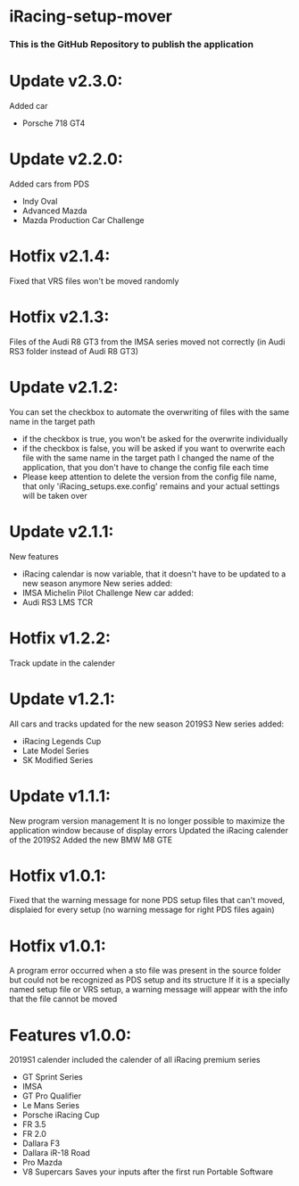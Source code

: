 # iRacing-setup-mover

### This is the GitHub Repository to publish the application

# Update v2.3.0:

Added car
- Porsche 718 GT4

# Update v2.2.0:

Added cars from PDS
- Indy Oval
- Advanced Mazda
- Mazda Production Car Challenge

# Hotfix v2.1.4:

Fixed that VRS files won't be moved randomly

# Hotfix v2.1.3:

Files of the Audi R8 GT3 from the IMSA series moved not correctly (in Audi RS3 folder instead of Audi R8 GT3)

# Update v2.1.2:

You can set the checkbox to automate the overwriting of files with the same name in the target path
- if the checkbox is true, you won't be asked for the overwrite individually
- if the checkbox is false, you will be asked if you want to overwrite each file with the same name in the target path
I changed the name of the application, that you don't have to change the config file each time
- Please keep attention to delete the version from the config file name, that only 'iRacing_setups.exe.config' remains and your actual settings will be taken over

# Update v2.1.1:

New features 
- iRacing calendar is now variable, that it doesn't have to be updated to a new season anymore
New series added:
- IMSA Michelin Pilot Challenge
New car added:
- Audi RS3 LMS TCR

# Hotfix v1.2.2:

Track update in the calender

# Update v1.2.1:

All cars and tracks updated for the new season 2019S3
New series added:
- iRacing Legends Cup
- Late Model Series
- SK Modified Series

# Update v1.1.1:

New program version management
It is no longer possible to maximize the application window because of display errors
Updated the iRacing calender of the 2019S2
Added the new BMW M8 GTE

# Hotfix v1.0.1:

Fixed that the warning message for none PDS setup files that can't moved, displaied for every setup (no warning message for right PDS files again)

# Hotfix v1.0.1:

A program error occurred when a sto file was present in the source folder but could not be recognized as PDS setup and its structure
If it is a specially named setup file or VRS setup, a warning message will appear with the info that the file cannot be moved

# Features v1.0.0:

2019S1 calender
included the calender of all iRacing premium series
- GT Sprint Series
- IMSA
- GT Pro Qualifier
- Le Mans Series
- Porsche iRacing Cup
- FR 3.5
- FR 2.0
- Dallara F3
- Dallara iR-18 Road
- Pro Mazda
- V8 Supercars
Saves your inputs after the first run
Portable Software
